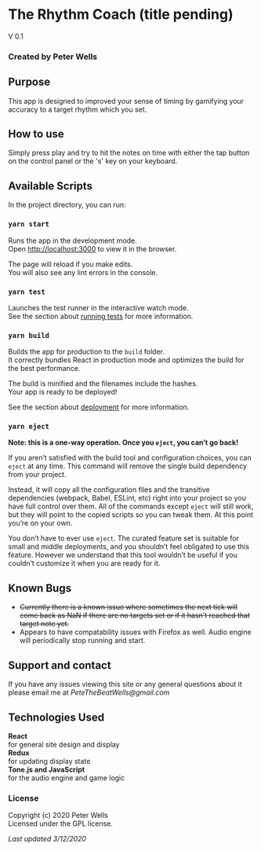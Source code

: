 # The Rhythm Coach (title pending)
V 0.1
### Created by Peter Wells

## Purpose
This app is designed to  improved your sense of timing by gamifying your accuracy to a target rhythm which you set.

## How to use
Simply press play and try to hit the notes on time with either the tap button on the control panel or the 's' key on your keyboard.

## Available Scripts

In the project directory, you can run:

### `yarn start`

Runs the app in the development mode.<br />
Open [http://localhost:3000](http://localhost:3000) to view it in the browser.

The page will reload if you make edits.<br />
You will also see any lint errors in the console.

### `yarn test`

Launches the test runner in the interactive watch mode.<br />
See the section about [running tests](https://facebook.github.io/create-react-app/docs/running-tests) for more information.

### `yarn build`

Builds the app for production to the `build` folder.<br />
It correctly bundles React in production mode and optimizes the build for the best performance.

The build is minified and the filenames include the hashes.<br />
Your app is ready to be deployed!

See the section about [deployment](https://facebook.github.io/create-react-app/docs/deployment) for more information.

### `yarn eject`

**Note: this is a one-way operation. Once you `eject`, you can’t go back!**

If you aren’t satisfied with the build tool and configuration choices, you can `eject` at any time. This command will remove the single build dependency from your project.

Instead, it will copy all the configuration files and the transitive dependencies (webpack, Babel, ESLint, etc) right into your project so you have full control over them. All of the commands except `eject` will still work, but they will point to the copied scripts so you can tweak them. At this point you’re on your own.

You don’t have to ever use `eject`. The curated feature set is suitable for small and middle deployments, and you shouldn’t feel obligated to use this feature. However we understand that this tool wouldn’t be useful if you couldn’t customize it when you are ready for it.

## Known Bugs
* ~~Currently there is a known issue where sometimes the next tick will come back as NaN if there are no targets set or if it hasn't reached that target note yet.~~
* Appears to have compatability issues with Firefox as well. Audio engine will periodically stop running and start.

## Support and contact
If you have any issues viewing this site or any general questions about it please email me at
_PeteTheBeatWells@gmail.com_

## Technologies Used
**React**  
for general site design and display  
**Redux**  
for updating display state  
**Tone.js and JavaScript**  
for the audio engine and game logic

### License
Copyright (c) 2020 Peter Wells  
Licensed under the GPL license.

_Last updated 3/12/2020_


